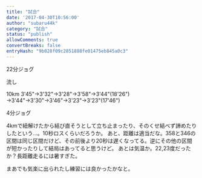 ```yaml
---
title: "試合"
date: '2017-04-30T10:56:00'
author: "subaru44k"
category: "試合"
status: "publish"
allowComments: true
convertBreaks: false
entryHash: "9b028f09c2851888fe01475eb845a0c3"
---
```

22分ジョグ

流し

10km
3'45"→3'32"→3'28"→3'58"→3'44"(18'26")
→3'44"→3'30"→3'46"→3'23"→3'23"(17'46")

4分ジョグ

4kmで紐解けたから結び直そうとして立ち止まったり、そのくせ結べず諦めたりしたという…。10秒ロスくらいだろうか。
あと、距離は適当だな。358と346の区間は同じ区間だけど、その前後より20秒は遅くなってる。逆にその他の区間が短かったりして結局はあってると思うけど。
あとは気温か。22,23度だったか？長距離走るには暑すぎた。

まあでも気楽に出られたし練習には良かったかなと。
